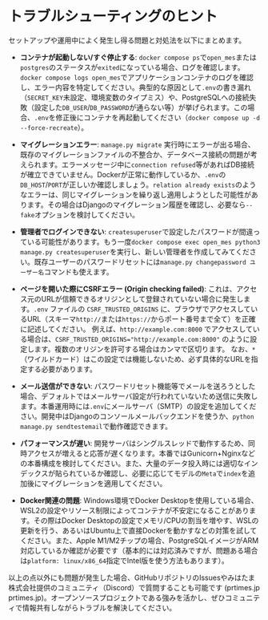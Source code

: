# トラブルシューティングのヒント

セットアップや運用中によく発生し得る問題と対処法を以下にまとめます。

- **コンテナが起動しない/すぐ停止する**:
  `docker compose ps`で`open_mes`または`postgres`のステータスが`exited`になっている場合、ログを確認します。`docker compose logs open_mes`でアプリケーションコンテナのログを確認し、エラー内容を特定してください。典型的な原因として`.env`の書き漏れ（`SECRET_KEY`未設定、環境変数のタイプミス）や、PostgreSQLへの接続失敗（設定した`DB_USER`/`DB_PASSWORD`が通らない等）が挙げられます。この場合、`.env`を修正後にコンテナを再起動してください（`docker compose up -d --force-recreate`）。

- **マイグレーションエラー**:
  `manage.py migrate` 実行時にエラーが出る場合、既存のマイグレーションファイルの不整合か、データベース接続の問題が考えられます。エラーメッセージ中に`connection refused`等があればDB接続が確立できていません。Dockerが正常に動作しているか、`.env`の`DB_HOST`/`PORT`が正しいか確認しましょう。`relation already exists`のようなエラーは、同じマイグレーションを繰り返し適用しようとした可能性があります。その場合はDjangoのマイグレーション履歴を確認し、必要なら`--fake`オプションを検討してください。

- **管理者でログインできない**:
  `createsuperuser`で設定したパスワードが間違っている可能性があります。もう一度`docker compose exec open_mes python3 manage.py createsuperuser`を実行し、新しい管理者を作成してみてください。既存ユーザーのパスワードリセットには`manage.py changepassword ユーザー名`コマンドも使えます。

- **ページを開いた際にCSRFエラー (Origin checking failed)**:
  これは、アクセス元のURLが信頼できるオリジンとして登録されていない場合に発生します。`.env` ファイルの `CSRF_TRUSTED_ORIGINS` に、ブラウザでアクセスしているURL（スキーマ`http://`または`https://`からポート番号まで全て）を正確に記述してください。
  例えば、`http://example.com:8000` でアクセスしている場合は、`CSRF_TRUSTED_ORIGINS="http://example.com:8000"` のように設定します。複数のオリジンを許可する場合はカンマで区切ります。
  なお、`*`（ワイルドカード）はこの設定では機能しないため、必ず具体的なURLを指定する必要があります。

- **メール送信ができない**:
  パスワードリセット機能等でメールを送ろうとした場合、デフォルトではメールサーバ設定が行われていないため送信に失敗します。本番運用時には`.env`にメールサーバ（SMTP）の設定を追加してください。開発中はDjangoのコンソールメールバックエンドを使うか、`python manage.py sendtestemail`で動作確認できます。

- **パフォーマンスが遅い**:
  開発サーバはシングルスレッドで動作するため、同時アクセスが増えると応答が遅くなります。本番ではGunicorn+Nginxなどの本番構成を検討してください。また、大量のデータ投入時には適切なインデックスが貼られているか確認し、必要に応じてモデルの`Meta`で`index`を追加後にマイグレーションを適用してください。

- **Docker関連の問題**:
  Windows環境でDocker Desktopを使用している場合、WSL2の設定やリソース制限によってコンテナが不安定になることがあります。その際はDocker Desktopの設定でメモリ/CPUの割当を増やす、WSLの更新を行う、あるいはUbuntu上で直接Dockerを動かすなどの対策を試してください。また、Apple M1/M2チップの場合、PostgreSQLイメージがARM対応しているか確認が必要です（基本的には対応済みですが、問題ある場合は`platform: linux/x86_64`指定でIntel版を使う方法もあります）。

以上の点以外にも問題が発生した場合、GitHubリポジトリのIssuesやみはたま株式会社提供のコミュニティ（Discord）で質問することも可能です
(prtimes.jp
prtimes.jp)。オープンソースプロジェクトである強みを活かし、ぜひコミュニティで情報共有しながらトラブルを解決してください。